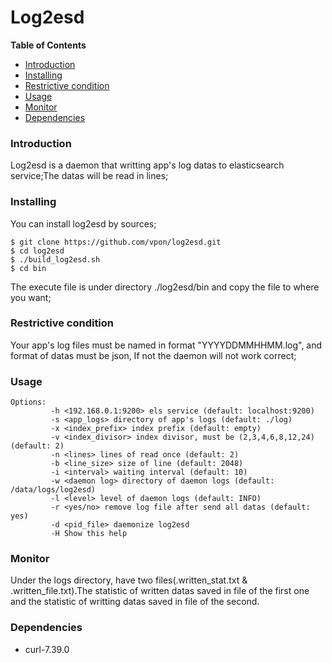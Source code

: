 # Log2esd


**Table of Contents**

- [Introduction](#introduction)
- [Installing](#installing)
- [Restrictive condition](#restrictive-condition)
- [Usage](#usage)
- [Monitor](#monitor)
- [Dependencies](#dependencies)

### Introduction ###

Log2esd is a daemon that writting app's log datas to elasticsearch service;The datas will be read in lines;

### Installing ###

You can install log2esd by sources;

```
$ git clone https://github.com/vpon/log2esd.git
$ cd log2esd
$ ./build_log2esd.sh
$ cd bin
```

The execute file is under directory ./log2esd/bin and copy the file to where you want;

### Restrictive condition ###

Your app's log files must be named in format "YYYYDDMMHHMM.log", and format of datas must be json, If not the daemon will not work correct;

### Usage ###
```
Options:
         -h <192.168.0.1:9200> els service (default: localhost:9200)
         -s <app_logs> directory of app's logs (default: ./log)
         -x <index_prefix> index prefix (default: empty)
         -v <index_divisor> index divisor, must be (2,3,4,6,8,12,24) (default: 2)
         -n <lines> lines of read once (default: 2)
         -b <line_size> size of line (default: 2048)
         -i <interval> waiting interval (default: 10)
         -w <daemon log> directory of daemon logs (default: /data/logs/log2esd)
         -l <level> level of daemon logs (default: INFO)
         -r <yes/no> remove log file after send all datas (default: yes)
         -d <pid_file> daemonize log2esd
         -H Show this help
```

### Monitor ###
Under the logs directory, have two files(.written_stat.txt & .written_file.txt).The statistic of written datas
saved in file of the first one and the statistic of writting datas saved in file of the second.

### Dependencies ###
* curl-7.39.0

